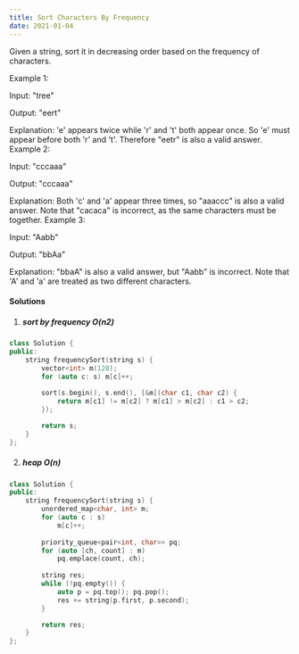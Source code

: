 ```yaml
---
title: Sort Characters By Frequency
date: 2021-01-04
---
```

Given a string, sort it in decreasing order based on the frequency of characters.

Example 1:

Input:
"tree"

Output:
"eert"

Explanation:
'e' appears twice while 'r' and 't' both appear once.
So 'e' must appear before both 'r' and 't'. Therefore "eetr" is also a valid answer.
Example 2:

Input:
"cccaaa"

Output:
"cccaaa"

Explanation:
Both 'c' and 'a' appear three times, so "aaaccc" is also a valid answer.
Note that "cacaca" is incorrect, as the same characters must be together.
Example 3:

Input:
"Aabb"

Output:
"bbAa"

Explanation:
"bbaA" is also a valid answer, but "Aabb" is incorrect.
Note that 'A' and 'a' are treated as two different characters.


#### Solutions

1. ##### sort by frequency O(n2)

```cpp
class Solution {
public:
    string frequencySort(string s) {
        vector<int> m(128);
        for (auto c: s) m[c]++;
        
        sort(s.begin(), s.end(), [&m](char c1, char c2) {
            return m[c1] != m[c2] ? m[c1] > m[c2] : c1 > c2;
        });

        return s;
    }
};
```


2. ##### heap O(n)

```cpp
class Solution {
public:
    string frequencySort(string s) {
        unordered_map<char, int> m;
        for (auto c : s)
            m[c]++;
        
        priority_queue<pair<int, char>> pq;
        for (auto [ch, count] : m)
            pq.emplace(count, ch);
        
        string res;
        while (!pq.empty()) {
            auto p = pq.top(); pq.pop();
            res += string(p.first, p.second);
        }

        return res;
    }
};
```